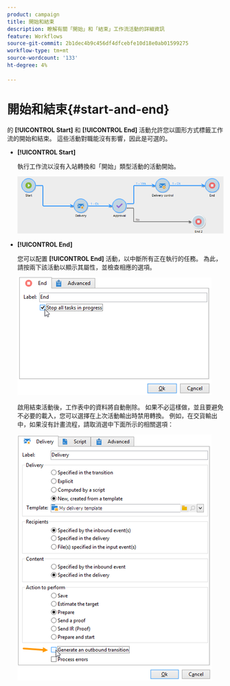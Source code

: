```yaml
---
product: campaign
title: 開始和結束
description: 瞭解有關「開始」和「結束」工作流活動的詳細資訊
feature: Workflows
source-git-commit: 2b1dec4b9c456df4dfcebfe10d18e0ab01599275
workflow-type: tm+mt
source-wordcount: '133'
ht-degree: 4%

---
```


# 開始和結束{#start-and-end}



的 **[!UICONTROL Start]** 和 **[!UICONTROL End]** 活動允許您以圖形方式標籤工作流的開始和結束。 這些活動對職能沒有影響，因此是可選的。

* **[!UICONTROL Start]**

   執行工作流以沒有入站轉換和「開始」類型活動的活動開始。

   ![](assets/s_user_segmentation_start_stop.png)

* **[!UICONTROL End]**

   您可以配置 **[!UICONTROL End]** 活動，以中斷所有正在執行的任務。 為此，請按兩下該活動以顯示其屬性，並檢查相應的選項。

   ![](assets/s_user_segmentation_end.png)

   啟用結束活動後，工作表中的資料將自動刪除。 如果不必這樣做，並且要避免不必要的載入，您可以選擇在上次活動輸出時禁用轉換。 例如，在交貨輸出中，如果沒有計畫流程，請取消選中下面所示的相關選項：

   ![](assets/s_advuser_delivery_option_no_output.png)

